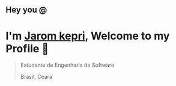 ## Hey you @
# I'm [Jarom kepri](https://www.linkedin.com/in/jaromkepri/), Welcome to my Profile 👀
> Estudante de Engenharia de Software
> 
> 
> Brasil, Ceará 



